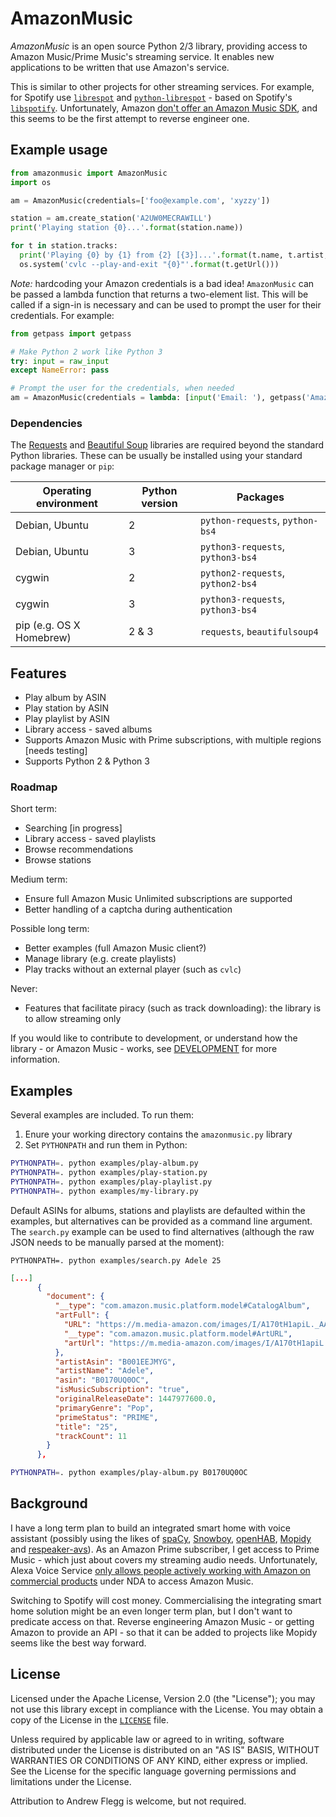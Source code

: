 
AmazonMusic
===========

_AmazonMusic_ is an open source Python 2/3 library, providing access to Amazon Music/Prime Music's streaming service. It enables new applications to be written that use Amazon's service.

This is similar to other projects for other streaming services. For example, for Spotify use [`librespot`](https://github.com/plietar/librespot) and [`python-librespot`](https://github.com/plietar/python-librespot/) - based on Spotify's [`libspotify`](https://developer.spotify.com/technologies/libspotify/). Unfortunately, Amazon [don't offer an Amazon Music SDK](https://forums.developer.amazon.com/questions/58421/amazon-music-api.html), and this seems to be the first attempt to reverse engineer one.

Example usage
-------------

```python
from amazonmusic import AmazonMusic
import os

am = AmazonMusic(credentials=['foo@example.com', 'xyzzy'])

station = am.create_station('A2UW0MECRAWILL')
print('Playing station {0}...'.format(station.name))

for t in station.tracks:
  print('Playing {0} by {1} from {2} [{3}]...'.format(t.name, t.artist, t.album, t.albumArtist))
  os.system('cvlc --play-and-exit "{0}"'.format(t.getUrl()))
```

_Note:_ hardcoding your Amazon credentials is a bad idea! `AmazonMusic` can be passed a lambda function that returns a two-element list. This will be called if a sign-in is necessary and can be used to prompt the user for their credentials. For example:

```python
from getpass import getpass

# Make Python 2 work like Python 3
try: input = raw_input
except NameError: pass

# Prompt the user for the credentials, when needed
am = AmazonMusic(credentials = lambda: [input('Email: '), getpass('Amazon password: ')])
```

### Dependencies

The [Requests](http://docs.python-requests.org/en/master/) and [Beautiful Soup](https://www.crummy.com/software/BeautifulSoup/) libraries are required beyond the standard Python libraries. These can be usually be installed using your standard package manager or `pip`:

Operating environment    | Python version | Packages
-------------------------|----------------|----------------
Debian, Ubuntu           | 2              | `python-requests`, `python-bs4`
Debian, Ubuntu           | 3              | `python3-requests`, `python3-bs4`
cygwin                   | 2              | `python2-requests`, `python2-bs4`
cygwin                   | 3              | `python3-requests`, `python3-bs4`
pip (e.g. OS X Homebrew) | 2 & 3          | `requests`, `beautifulsoup4`

Features
--------

* Play album by ASIN
* Play station by ASIN
* Play playlist by ASIN
* Library access - saved albums
* Supports Amazon Music with Prime subscriptions, with multiple regions [needs testing]
* Supports Python 2 & Python 3

### Roadmap
Short term:

* Searching [in progress]
* Library access - saved playlists
* Browse recommendations
* Browse stations

Medium term:

* Ensure full Amazon Music Unlimited subscriptions are supported
* Better handling of a captcha during authentication

Possible long term:

* Better examples (full Amazon Music client?)
* Manage library (e.g. create playlists)
* Play tracks without an external player (such as `cvlc`)

Never:

* Features that facilitate piracy (such as track downloading): the library is to allow streaming only

If you would like to contribute to development, or understand how the library - or Amazon Music - works, see [DEVELOPMENT](DEVELOPMENT.md) for more information.

Examples
--------

Several examples are included. To run them:

1. Enure your working directory contains the `amazonmusic.py` library
2. Set `PYTHONPATH` and run them in Python:

```sh
PYTHONPATH=. python examples/play-album.py
PYTHONPATH=. python examples/play-station.py
PYTHONPATH=. python examples/play-playlist.py
PYTHONPATH=. python examples/my-library.py
```

Default ASINs for albums, stations and playlists are defaulted within the examples, but alternatives can be provided as a command line argument. The `search.py` example can be used to find alternatives (although the raw JSON needs to be manually parsed at the moment):

```
PYTHONPATH=. python examples/search.py Adele 25
```

```JSON
[...]
      {
        "document": {
          "__type": "com.amazon.music.platform.model#CatalogAlbum",
          "artFull": {
            "URL": "https://m.media-amazon.com/images/I/A170tH1apiL._AA500.jpg",
            "__type": "com.amazon.music.platform.model#ArtURL",
            "artUrl": "https://m.media-amazon.com/images/I/A170tH1apiL._AA500.jpg"
          },
          "artistAsin": "B001EEJMYG",
          "artistName": "Adele",
          "asin": "B0170UQ0OC",
          "isMusicSubscription": "true",
          "originalReleaseDate": 1447977600.0,
          "primaryGenre": "Pop",
          "primeStatus": "PRIME",
          "title": "25",
          "trackCount": 11
        }
      },
```

```sh
PYTHONPATH=. python examples/play-album.py B0170UQ0OC
```

Background
----------
I have a long term plan to build an integrated smart home with voice assistant (possibly using the likes of [spaCy](https://spacy.io/), [Snowboy](https://snowboy.kitt.ai/), [openHAB](https://www.openhab.org/), [Mopidy](https://www.mopidy.com/) and [respeaker-avs](https://github.com/respeaker/avs)). As an Amazon Prime subscriber, I get access to Prime Music - which just about covers my streaming audio needs. Unfortunately, Alexa Voice Service [only allows people actively working with Amazon on commercial products](https://github.com/alexa-pi/AlexaPi/wiki/Q&A-(FAQ)#does-alexapi-support-amazon-music) under NDA to access Amazon Music.

Switching to Spotify will cost money. Commercialising the integrating smart home solution might be an even longer term plan, but I don't want to predicate access on that. Reverse engineering Amazon Music - or getting Amazon to provide an API - so that it can be added to projects like Mopidy seems like the best way forward.

License
-------
Licensed under the Apache License, Version 2.0 (the "License");
you may not use this library except in compliance with the License.
You may obtain a copy of the License in the [`LICENSE`](LICENSE)
file.

Unless required by applicable law or agreed to in writing, software
distributed under the License is distributed on an "AS IS" BASIS,
WITHOUT WARRANTIES OR CONDITIONS OF ANY KIND, either express or implied.
See the License for the specific language governing permissions and
limitations under the License.

Attribution to Andrew Flegg is welcome, but not required.
